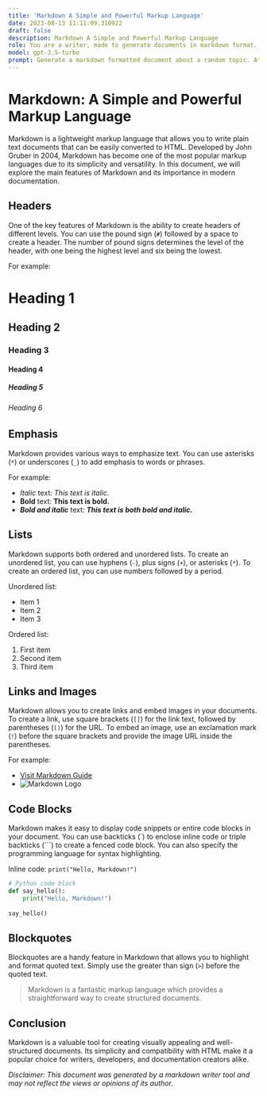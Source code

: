 ```yaml
---
title: 'Markdown A Simple and Powerful Markup Language'
date: 2023-08-13 11:11:09.310922
draft: false
description: Markdown A Simple and Powerful Markup Language
role: You are a writer, made to generate documents in markdown format. It is very important that all of the documents you generate are in valid markdown format.
model: gpt-3.5-turbo
prompt: Generate a markdown formatted document about a random topic. At the bottom, include a disclaimer explaining that the document was generated by you. The first line of the document should be the title. Make sure that the entire document is in proper markdown format, using a mix of various tags to make the document visually appealing.
---
```


# Markdown: A Simple and Powerful Markup Language

Markdown is a lightweight markup language that allows you to write plain text documents that can be easily converted to HTML. Developed by John Gruber in 2004, Markdown has become one of the most popular markup languages due to its simplicity and versatility. In this document, we will explore the main features of Markdown and its importance in modern documentation.

## Headers

One of the key features of Markdown is the ability to create headers of different levels. You can use the pound sign (`#`) followed by a space to create a header. The number of pound signs determines the level of the header, with one being the highest level and six being the lowest. 

For example:

# Heading 1
## Heading 2
### Heading 3
#### Heading 4
##### Heading 5
###### Heading 6

## Emphasis

Markdown provides various ways to emphasize text. You can use asterisks (`*`) or underscores (`_`) to add emphasis to words or phrases. 

For example:
- *Italic* text: _This text is italic._
- **Bold** text: __This text is bold.__
- ***Bold and italic*** text: ___This text is both bold and italic.___

## Lists

Markdown supports both ordered and unordered lists. To create an unordered list, you can use hyphens (`-`), plus signs (`+`), or asterisks (`*`). To create an ordered list, you can use numbers followed by a period.

Unordered list:
- Item 1
- Item 2
- Item 3

Ordered list:
1. First item
2. Second item
3. Third item

## Links and Images

Markdown allows you to create links and embed images in your documents. To create a link, use square brackets (`[]`) for the link text, followed by parentheses (`()`) for the URL. To embed an image, use an exclamation mark (`!`) before the square brackets and provide the image URL inside the parentheses.

For example:
- [Visit Markdown Guide](https://www.markdownguide.org)
- ![Markdown Logo](https://upload.wikimedia.org/wikipedia/commons/4/48/Markdown-mark.svg)

## Code Blocks

Markdown makes it easy to display code snippets or entire code blocks in your document. You can use backticks (\`) to enclose inline code or triple backticks (\`\`\`) to create a fenced code block. You can also specify the programming language for syntax highlighting.

Inline code: `print("Hello, Markdown!")`

```python
# Python code block
def say_hello():
    print("Hello, Markdown!")
    
say_hello()
```

## Blockquotes

Blockquotes are a handy feature in Markdown that allows you to highlight and format quoted text. Simply use the greater than sign (`>`) before the quoted text.

> Markdown is a fantastic markup language which provides a straightforward way to create structured documents.

## Conclusion

Markdown is a valuable tool for creating visually appealing and well-structured documents. Its simplicity and compatibility with HTML make it a popular choice for writers, developers, and documentation creators alike.

*Disclaimer: This document was generated by a markdown writer tool and may not reflect the views or opinions of its author.*